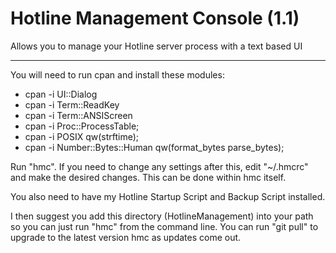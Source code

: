 # Hotline Management Console (1.1)
Allows you to manage your Hotline server process with a text based UI

---

You will need to run cpan and install these modules:

- cpan -i UI::Dialog
- cpan -i Term::ReadKey
- cpan -i Term::ANSIScreen
- cpan -i Proc::ProcessTable;
- cpan -i POSIX qw(strftime);
- cpan -i Number::Bytes::Human qw(format_bytes parse_bytes);

Run "hmc". If you need to change any settings after this, edit "~/.hmcrc" and make the desired changes. This can be done within hmc itself.

You also need to have my Hotline Startup Script and Backup Script installed.

I then suggest you add this directory (HotlineManagement) into your path so you can just run "hmc" from the command line. You can run "git pull" to upgrade to the latest version hmc as updates come out.
